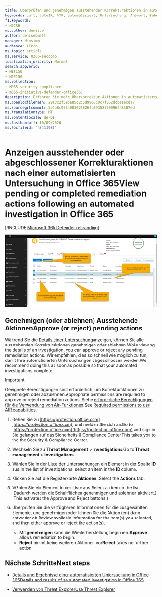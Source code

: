 ```yaml
---
title: Überprüfen und genehmigen ausstehender Korrekturaktionen in automatisierter Untersuchung und Antwort
keywords: Luft, autoIR, ATP, automatisiert, Untersuchung, Antwort, Behebung, Bedrohungen, erweitert, Bedrohung, Schutz
f1.keywords:
- NOCSH
ms.author: deniseb
author: denisebmsft
manager: dansimp
audience: ITPro
ms.topic: article
ms.service: O365-seccomp
localization_priority: Normal
search.appverid:
- MET150
- MOE150
ms.collection:
- M365-security-compliance
- m365-initiative-defender-office365
description: Erfahren Sie mehr Überkorrektur Aktionen in automatisierten Ermittlungs-und Antwortfunktionen in Office 365 Advanced Threat Protection-Plan 2.
ms.openlocfilehash: 29a3c2f59ba85c2c5d9965c0c7f262dcba1ecda7
ms.sourcegitcommit: 5e1b8c959a081022826fb09358730096248507ed
ms.translationtype: MT
ms.contentlocale: de-DE
ms.lasthandoff: 10/09/2020
ms.locfileid: "48411986"
---
```

# <a name="view-pending-or-completed-remediation-actions-following-an-automated-investigation-in-office-365"></a><span data-ttu-id="d8b1c-104">Anzeigen ausstehender oder abgeschlossener Korrekturaktionen nach einer automatisierten Untersuchung in Office 365</span><span class="sxs-lookup"><span data-stu-id="d8b1c-104">View pending or completed remediation actions following an automated investigation in Office 365</span></span>

[!INCLUDE [Microsoft 365 Defender rebranding](../includes/microsoft-defender-for-office.md)]



![Seite "Luft Ermittlungsaktionen"](../../media/air-investigationactionspage.png)

## <a name="approve-or-reject-pending-actions"></a><span data-ttu-id="d8b1c-106">Genehmigen (oder ablehnen) Ausstehende Aktionen</span><span class="sxs-lookup"><span data-stu-id="d8b1c-106">Approve (or reject) pending actions</span></span>

<span data-ttu-id="d8b1c-107">Während Sie die [Details einer Untersuchung](air-view-investigation-results.md)anzeigen, können Sie alle ausstehenden Korrekturaktionen genehmigen oder ablehnen.</span><span class="sxs-lookup"><span data-stu-id="d8b1c-107">While viewing the [details of an investigation](air-view-investigation-results.md), you can approve or reject any pending remediation actions.</span></span> <span data-ttu-id="d8b1c-108">Wir empfehlen, dies so schnell wie möglich zu tun, damit Ihre automatisierten Untersuchungen abgeschlossen werden.</span><span class="sxs-lookup"><span data-stu-id="d8b1c-108">We recommend doing this as soon as possible so that your automated investigations complete.</span></span>

> [!IMPORTANT]
> <span data-ttu-id="d8b1c-109">Geeignete Berechtigungen sind erforderlich, um Korrekturaktionen zu genehmigen oder abzulehnen.</span><span class="sxs-lookup"><span data-stu-id="d8b1c-109">Appropriate permissions are required to approve or reject remediation actions.</span></span> <span data-ttu-id="d8b1c-110">Siehe [erforderliche Berechtigungen für die Verwendung von Air-Funktionen](office-365-air.md#required-permissions-to-use-air-capabilities).</span><span class="sxs-lookup"><span data-stu-id="d8b1c-110">See [Required permissions to use AIR capabilities](office-365-air.md#required-permissions-to-use-air-capabilities).</span></span>

1. <span data-ttu-id="d8b1c-111">Gehen Sie zu [https://protection.office.com](https://protection.office.com), und melden Sie sich an.</span><span class="sxs-lookup"><span data-stu-id="d8b1c-111">Go to [https://protection.office.com](https://protection.office.com) and sign in.</span></span> <span data-ttu-id="d8b1c-112">Sie gelangen auf das Sicherheits & Compliance Center.</span><span class="sxs-lookup"><span data-stu-id="d8b1c-112">This takes you to the the Security & Compliance Center.</span></span>

2. <span data-ttu-id="d8b1c-113">Wechseln Sie zu **Threat Management**  >  **Investigations**.</span><span class="sxs-lookup"><span data-stu-id="d8b1c-113">Go to **Threat management** > **Investigations**.</span></span>

3. <span data-ttu-id="d8b1c-114">Wählen Sie in der Liste der Untersuchungen ein Element in der Spalte **ID** aus.</span><span class="sxs-lookup"><span data-stu-id="d8b1c-114">In the list of investigations, select an item in the **ID** column.</span></span> 

4. <span data-ttu-id="d8b1c-115">Klicken Sie auf die Registerkarte **Aktionen** .</span><span class="sxs-lookup"><span data-stu-id="d8b1c-115">Select the **Actions** tab.</span></span>

5. <span data-ttu-id="d8b1c-116">W?hlen Sie ein Element in der Liste aus.</span><span class="sxs-lookup"><span data-stu-id="d8b1c-116">Select an item in the list.</span></span> <span data-ttu-id="d8b1c-117">(Dadurch werden die Schaltflächen genehmigen und ablehnen aktiviert.)</span><span class="sxs-lookup"><span data-stu-id="d8b1c-117">(This activates the Approve and Reject buttons.)</span></span>

6. <span data-ttu-id="d8b1c-118">Überprüfen Sie die verfügbaren Informationen für die ausgewählten Elemente, und genehmigen oder lehnen Sie die Aktion (en) dann entweder ab.</span><span class="sxs-lookup"><span data-stu-id="d8b1c-118">Review available information for the item(s) you selected, and then either approve or reject the action(s).</span></span> 
   - <span data-ttu-id="d8b1c-119">Mit **genehmigen** kann die Wiederherstellung beginnen.</span><span class="sxs-lookup"><span data-stu-id="d8b1c-119">**Approve** allows remediation to begin.</span></span>
   - <span data-ttu-id="d8b1c-120">**Reject** nimmt keine weiteren Aktionen vor</span><span class="sxs-lookup"><span data-stu-id="d8b1c-120">**Reject** takes no further action</span></span>

## <a name="next-steps"></a><span data-ttu-id="d8b1c-121">Nächste Schritte</span><span class="sxs-lookup"><span data-stu-id="d8b1c-121">Next steps</span></span>

- [<span data-ttu-id="d8b1c-122">Details und Ergebnisse einer automatisierten Untersuchung in Office 365</span><span class="sxs-lookup"><span data-stu-id="d8b1c-122">Details and results of an automated investigation in Office 365</span></span>](air-view-investigation-results.md)

- [<span data-ttu-id="d8b1c-123">Verwenden von Threat Explorer</span><span class="sxs-lookup"><span data-stu-id="d8b1c-123">Use Threat Explorer</span></span>](threat-explorer.md)
